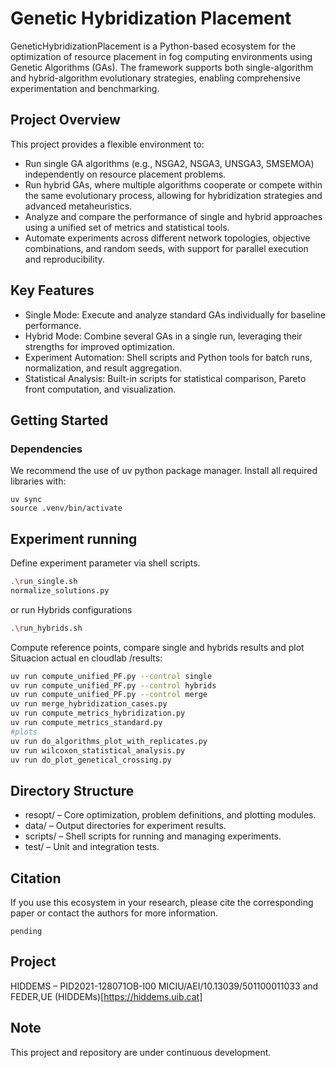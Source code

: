 # Genetic Hybridization Placement
GeneticHybridizationPlacement is a Python-based ecosystem for the optimization of resource placement in fog computing environments using Genetic Algorithms (GAs). The framework supports both single-algorithm and hybrid-algorithm evolutionary strategies, enabling comprehensive experimentation and benchmarking.

## Project Overview
This project provides a flexible environment to:
- Run single GA algorithms (e.g., NSGA2, NSGA3, UNSGA3, SMSEMOA) independently on resource placement problems.
- Run hybrid GAs, where multiple algorithms cooperate or compete within the same evolutionary process, allowing for hybridization strategies and advanced metaheuristics.
- Analyze and compare the performance of single and hybrid approaches using a unified set of metrics and statistical tools.
- Automate experiments across different network topologies, objective combinations, and random seeds, with support for parallel execution and reproducibility.

## Key Features
- Single Mode: Execute and analyze standard GAs individually for baseline performance.
- Hybrid Mode: Combine several GAs in a single run, leveraging their strengths for improved optimization.
- Experiment Automation: Shell scripts and Python tools for batch runs, normalization, and result aggregation.
- Statistical Analysis: Built-in scripts for statistical comparison, Pareto front computation, and visualization.

## Getting Started
### Dependencies
We recommend the use of uv python package manager. Install all required libraries with:
```
uv sync
source .venv/bin/activate
```
## Experiment running
Define experiment parameter via shell scripts.
```bash
.\run_single.sh
normalize_solutions.py
```

or run Hybrids configurations
```bash
.\run_hybrids.sh
```

Compute reference points, compare single and hybrids results and plot
Situacion actual en cloudlab /results: 
```bash
uv run compute_unified_PF.py --control single 
uv run compute_unified_PF.py --control hybrids 
uv run compute_unified_PF.py --control merge 
uv run merge_hybridization_cases.py 
uv run compute_metrics_hybridization.py
uv run compute_metrics_standard.py 
#plots
uv run do_algorithms_plot_with_replicates.py
uv run wilcoxon_statistical_analysis.py
uv run do_plot_genetical_crossing.py
```
## Directory Structure
- resopt/ – Core optimization, problem definitions, and plotting modules.
- data/ – Output directories for experiment results.
- scripts/ – Shell scripts for running and managing experiments.
- test/ – Unit and integration tests.

## Citation
If you use this ecosystem in your research, please cite the corresponding paper or contact the authors for more information.

```text
pending
```

## Project
HIDDEMS – PID2021-128071OB-I00 MICIU/AEI/10.13039/501100011033 and FEDER,UE
(HIDDEMs)[https://hiddems.uib.cat]

## Note
This project and repository are under continuous development.
